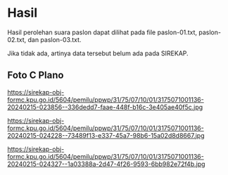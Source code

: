 # Hasil

Hasil perolehan suara paslon dapat dilihat pada file paslon-01.txt, paslon-02.txt, dan paslon-03.txt.

Jika tidak ada, artinya data tersebut belum ada pada SIREKAP.

## Foto C Plano

https://sirekap-obj-formc.kpu.go.id/5604/pemilu/ppwp/31/75/07/10/01/3175071001136-20240215-023856--336dedd7-faae-448f-b16c-3e405ae40f5c.jpg

https://sirekap-obj-formc.kpu.go.id/5604/pemilu/ppwp/31/75/07/10/01/3175071001136-20240215-024228--73489f13-e337-45a7-98b6-15a02d8d8667.jpg

https://sirekap-obj-formc.kpu.go.id/5604/pemilu/ppwp/31/75/07/10/01/3175071001136-20240215-024327--1a03388a-2d47-4f26-9593-6bb982e72f4b.jpg
